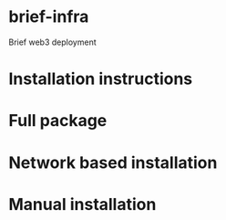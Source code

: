 # brief-infra
Brief web3 deployment

# Installation instructions
# Full package
# Network based installation
# Manual installation
